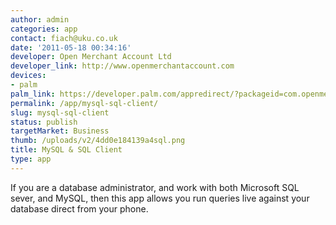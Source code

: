```yaml
---
author: admin
categories: app
contact: fiach@uku.co.uk
date: '2011-05-18 00:34:16'
developer: Open Merchant Account Ltd
developer_link: http://www.openmerchantaccount.com
devices: 
- palm
palm_link: https://developer.palm.com/appredirect/?packageid=com.openmerchantaccount.mobilesql
permalink: /app/mysql-sql-client/
slug: mysql-sql-client
status: publish
targetMarket: Business
thumb: /uploads/v2/4dd0e184139a4sql.png
title: MySQL & SQL Client
type: app
---
```


If you are a database administrator, and work with both Microsoft SQL sever, and MySQL, then this app allows you run queries live against your database direct from your phone.